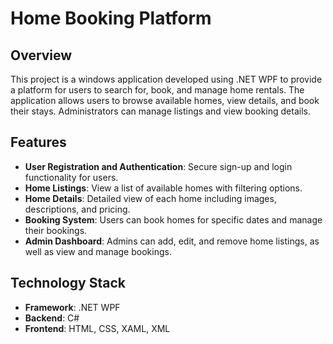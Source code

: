 # Home Booking Platform

## Overview

This project is a windows application developed using .NET WPF to provide a platform for users to search for, book, and manage home rentals. The application allows users to browse available homes, view details, and book their stays. Administrators can manage listings and view booking details.

## Features

- **User Registration and Authentication**: Secure sign-up and login functionality for users.
- **Home Listings**: View a list of available homes with filtering options.
- **Home Details**: Detailed view of each home including images, descriptions, and pricing.
- **Booking System**: Users can book homes for specific dates and manage their bookings.
- **Admin Dashboard**: Admins can add, edit, and remove home listings, as well as view and manage bookings.

## Technology Stack

- **Framework**: .NET WPF
- **Backend**: C#
- **Frontend**: HTML, CSS, XAML, XML
